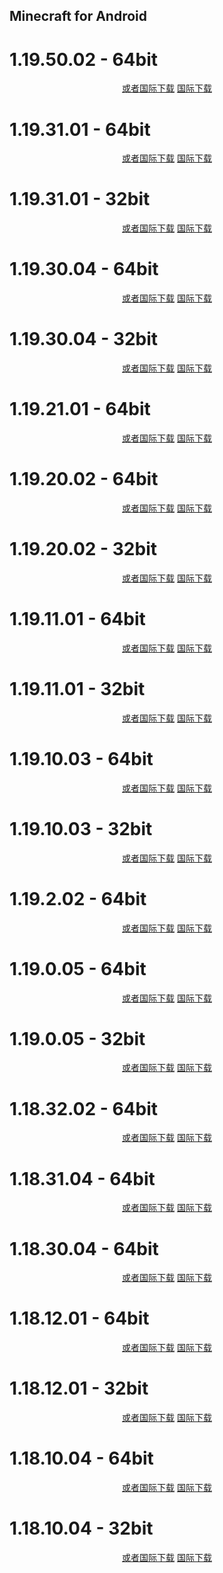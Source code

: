 ## Minecraft for Android

# 1.19.50.02 - 64bit

<p align="center">
    <!-- <a class="btn" rel="noopener noreferrer" href="https://download.fuibafuyu.net/d/123/Program/Android/Minecraft/Minecraft_1.19.50.02_arm64-v8a.apk">联通下载</a> -->
    <!-- <a class="btn" rel="noopener noreferrer" href="https://download.fuibafuyu.net/d/139/Program/Android/Minecraft/Minecraft_1.19.50.02_arm64-v8a.apk">移动下载</a> -->
    <a class="btn" rel="noopener noreferrer" href="https://download.fuibafuyu.net/d/Ali/Program/Android/Minecraft/Minecraft_1.19.50.02_arm64-v8a.apk">或者国际下载</a>
    <a class="btn" rel="noopener noreferrer" href="https://download.fuibafuyu.net/d/OD/Program/Android/Minecraft/Minecraft_1.19.50.02_arm64-v8a.apk">国际下载</a>
</p>

# 1.19.31.01 - 64bit

<p align="center">
    <!-- <a class="btn" rel="noopener noreferrer" href="https://download.fuibafuyu.net/d/123/Program/Android/Minecraft/Minecraft_1.19.31.01_arm64-v8a.apk">联通下载</a> -->
    <!-- <a class="btn" rel="noopener noreferrer" href="https://download.fuibafuyu.net/d/139/Program/Android/Minecraft/Minecraft_1.19.31.01_arm64-v8a.apk">移动下载</a> -->
    <a class="btn" rel="noopener noreferrer" href="https://download.fuibafuyu.net/d/Ali/Program/Android/Minecraft/Minecraft_1.19.31.01_arm64-v8a.apk">或者国际下载</a>
    <a class="btn" rel="noopener noreferrer" href="https://download.fuibafuyu.net/d/OD/Program/Android/Minecraft/Minecraft_1.19.31.01_arm64-v8a.apk">国际下载</a>
</p>

# 1.19.31.01 - 32bit

<p align="center">
    <!-- <a class="btn" rel="noopener noreferrer" href="https://download.fuibafuyu.net/d/123/Program/Android/Minecraft/Minecraft_1.19.31.01_armeabi-v7a.apk">联通下载</a> -->
    <!-- <a class="btn" rel="noopener noreferrer" href="https://download.fuibafuyu.net/d/139/Program/Android/Minecraft/Minecraft_1.19.31.01_armeabi-v7a.apk">移动下载</a> -->
    <a class="btn" rel="noopener noreferrer" href="https://download.fuibafuyu.net/d/Ali/Program/Android/Minecraft/Minecraft_1.19.31.01_armeabi-v7a.apk">或者国际下载</a>
    <a class="btn" rel="noopener noreferrer" href="https://download.fuibafuyu.net/d/OD/Program/Android/Minecraft/Minecraft_1.19.31.01_armeabi-v7a.apk">国际下载</a>
</p>

# 1.19.30.04 - 64bit

<p align="center">
    <!-- <a class="btn" rel="noopener noreferrer" href="https://download.fuibafuyu.net/d/123/Program/Android/Minecraft/Minecraft_1.19.30.04_arm64-v8a.apk">联通下载</a> -->
    <!-- <a class="btn" rel="noopener noreferrer" href="https://download.fuibafuyu.net/d/139/Program/Android/Minecraft/Minecraft_1.19.30.04_arm64-v8a.apk">移动下载</a> -->
    <a class="btn" rel="noopener noreferrer" href="https://download.fuibafuyu.net/d/Ali/Program/Android/Minecraft/Minecraft_1.19.30.04_arm64-v8a.apk">或者国际下载</a>
    <a class="btn" rel="noopener noreferrer" href="https://download.fuibafuyu.net/d/OD/Program/Android/Minecraft/Minecraft_1.19.30.04_arm64-v8a.apk">国际下载</a>
</p>

# 1.19.30.04 - 32bit

<p align="center">
    <!-- <a class="btn" rel="noopener noreferrer" href="https://download.fuibafuyu.net/d/123/Program/Android/Minecraft/Minecraft_1.19.30.04_armeabi-v7a.apk">联通下载</a> -->
    <!-- <a class="btn" rel="noopener noreferrer" href="https://download.fuibafuyu.net/d/139/Program/Android/Minecraft/Minecraft_1.19.30.04_armeabi-v7a.apk">移动下载</a> -->
    <a class="btn" rel="noopener noreferrer" href="https://download.fuibafuyu.net/d/Ali/Program/Android/Minecraft/Minecraft_1.19.30.04_armeabi-v7a.apk">或者国际下载</a>
    <a class="btn" rel="noopener noreferrer" href="https://download.fuibafuyu.net/d/OD/Program/Android/Minecraft/Minecraft_1.19.30.04_armeabi-v7a.apk">国际下载</a>
</p>

# 1.19.21.01 - 64bit

<p align="center">
    <!-- <a class="btn" rel="noopener noreferrer" href="https://download.fuibafuyu.net/d/123/Program/Android/Minecraft/Minecraft_1.19.21.01_arm64-v8a.apk">联通下载</a> -->
    <!-- <a class="btn" rel="noopener noreferrer" href="https://download.fuibafuyu.net/d/139/Program/Android/Minecraft/Minecraft_1.19.21.01_arm64-v8a.apk">移动下载</a> -->
    <a class="btn" rel="noopener noreferrer" href="https://download.fuibafuyu.net/d/Ali/Program/Android/Minecraft/Minecraft_1.19.21.01_arm64-v8a.apk">或者国际下载</a>
    <a class="btn" rel="noopener noreferrer" href="https://download.fuibafuyu.net/d/OD/Program/Android/Minecraft/Minecraft_1.19.21.01_arm64-v8a.apk">国际下载</a>
</p>

# 1.19.20.02 - 64bit

<p align="center">
    <!-- <a class="btn" rel="noopener noreferrer" href="https://download.fuibafuyu.net/d/123/Program/Android/Minecraft/Minecraft_1.19.20.02_arm64-v8a.apk">联通下载</a> -->
    <!-- <a class="btn" rel="noopener noreferrer" href="https://download.fuibafuyu.net/d/139/Program/Android/Minecraft/Minecraft_1.19.20.02_arm64-v8a.apk">移动下载</a> -->
    <a class="btn" rel="noopener noreferrer" href="https://download.fuibafuyu.net/d/Ali/Program/Android/Minecraft/Minecraft_1.19.20.02_arm64-v8a.apk">或者国际下载</a>
    <a class="btn" rel="noopener noreferrer" href="https://download.fuibafuyu.net/d/OD/Program/Android/Minecraft/Minecraft_1.19.20.02_arm64-v8a.apk">国际下载</a>
</p>

# 1.19.20.02 - 32bit

<p align="center">
    <!-- <a class="btn" rel="noopener noreferrer" href="https://download.fuibafuyu.net/d/123/Program/Android/Minecraft/Minecraft_1.19.20.02_armeabi-v7a.apk">联通下载</a> -->
    <!-- <a class="btn" rel="noopener noreferrer" href="https://download.fuibafuyu.net/d/139/Program/Android/Minecraft/Minecraft_1.19.20.02_armeabi-v7a.apk">移动下载</a> -->
    <a class="btn" rel="noopener noreferrer" href="https://download.fuibafuyu.net/d/Ali/Program/Android/Minecraft/Minecraft_1.19.20.02_armeabi-v7a.apk">或者国际下载</a>
    <a class="btn" rel="noopener noreferrer" href="https://download.fuibafuyu.net/d/OD/Program/Android/Minecraft/Minecraft_1.19.20.02_armeabi-v7a.apk">国际下载</a>
</p>

# 1.19.11.01 - 64bit

<p align="center">
    <!-- <a class="btn" rel="noopener noreferrer" href="https://download.fuibafuyu.net/d/123/Program/Android/Minecraft/Minecraft_1.19.11.01_arm64-v8a.apk">联通下载</a> -->
    <!-- <a class="btn" rel="noopener noreferrer" href="https://download.fuibafuyu.net/d/139/Program/Android/Minecraft/Minecraft_1.19.11.01_arm64-v8a.apk">移动下载</a> -->
    <a class="btn" rel="noopener noreferrer" href="https://download.fuibafuyu.net/d/Ali/Program/Android/Minecraft/Minecraft_1.19.11.01_arm64-v8a.apk">或者国际下载</a>
    <a class="btn" rel="noopener noreferrer" href="https://download.fuibafuyu.net/d/OD/Program/Android/Minecraft/Minecraft_1.19.11.01_arm64-v8a.apk">国际下载</a>
</p>

# 1.19.11.01 - 32bit

<p align="center">
    <!-- <a class="btn" rel="noopener noreferrer" href="https://download.fuibafuyu.net/d/123/Program/Android/Minecraft/Minecraft_1.19.11.01_armeabi-v7a.apk">联通下载</a> -->
    <!-- <a class="btn" rel="noopener noreferrer" href="https://download.fuibafuyu.net/d/139/Program/Android/Minecraft/Minecraft_1.19.11.01_armeabi-v7a.apk">移动下载</a> -->
    <a class="btn" rel="noopener noreferrer" href="https://download.fuibafuyu.net/d/Ali/Program/Android/Minecraft/Minecraft_1.19.11.01_armeabi-v7a.apk">或者国际下载</a>
    <a class="btn" rel="noopener noreferrer" href="https://download.fuibafuyu.net/d/OD/Program/Android/Minecraft/Minecraft_1.19.11.01_armeabi-v7a.apk">国际下载</a>
</p>

# 1.19.10.03 - 64bit

<p align="center">
    <!-- <a class="btn" rel="noopener noreferrer" href="https://download.fuibafuyu.net/d/123/Program/Android/Minecraft/Minecraft_1.19.10.03_arm64-v8a.apk">联通下载</a> -->
    <!-- <a class="btn" rel="noopener noreferrer" href="https://download.fuibafuyu.net/d/139/Program/Android/Minecraft/Minecraft_1.19.10.03_arm64-v8a.apk">移动下载</a> -->
    <a class="btn" rel="noopener noreferrer" href="https://download.fuibafuyu.net/d/Ali/Program/Android/Minecraft/Minecraft_1.19.10.03_arm64-v8a.apk">或者国际下载</a>
    <a class="btn" rel="noopener noreferrer" href="https://download.fuibafuyu.net/d/OD/Program/Android/Minecraft/Minecraft_1.19.10.03_arm64-v8a.apk">国际下载</a>
</p>

# 1.19.10.03 - 32bit

<p align="center">
    <!-- <a class="btn" rel="noopener noreferrer" href="https://download.fuibafuyu.net/d/123/Program/Android/Minecraft/Minecraft_1.19.10.03_armeabi-v7a.apk">联通下载</a> -->
    <!-- <a class="btn" rel="noopener noreferrer" href="https://download.fuibafuyu.net/d/139/Program/Android/Minecraft/Minecraft_1.19.10.03_armeabi-v7a.apk">移动下载</a> -->
    <a class="btn" rel="noopener noreferrer" href="https://download.fuibafuyu.net/d/Ali/Program/Android/Minecraft/Minecraft_1.19.10.03_armeabi-v7a.apk">或者国际下载</a>
    <a class="btn" rel="noopener noreferrer" href="https://download.fuibafuyu.net/d/OD/Program/Android/Minecraft/Minecraft_1.19.10.03_armeabi-v7a.apk">国际下载</a>
</p>

# 1.19.2.02 - 64bit

<p align="center">
    <!-- <a class="btn" rel="noopener noreferrer" href="https://download.fuibafuyu.net/d/123/Program/Android/Minecraft/Minecraft_1.19.2.02_arm64-v8a.apk">联通下载</a> -->
    <!-- <a class="btn" rel="noopener noreferrer" href="https://download.fuibafuyu.net/d/139/Program/Android/Minecraft/Minecraft_1.19.2.02_arm64-v8a.apk">移动下载</a> -->
    <a class="btn" rel="noopener noreferrer" href="https://download.fuibafuyu.net/d/Ali/Program/Android/Minecraft/Minecraft_1.19.2.02_arm64-v8a.apk">或者国际下载</a>
    <a class="btn" rel="noopener noreferrer" href="https://download.fuibafuyu.net/d/OD/Program/Android/Minecraft/Minecraft_1.19.2.02_arm64-v8a.apk">国际下载</a>
</p>

# 1.19.0.05 - 64bit

<p align="center">
    <!-- <a class="btn" rel="noopener noreferrer" href="https://download.fuibafuyu.net/d/123/Program/Android/Minecraft/Minecraft_1.19.0.05_arm64-v8a.apk">联通下载</a> -->
    <!-- <a class="btn" rel="noopener noreferrer" href="https://download.fuibafuyu.net/d/139/Program/Android/Minecraft/Minecraft_1.19.0.05_arm64-v8a.apk">移动下载</a> -->
    <a class="btn" rel="noopener noreferrer" href="https://download.fuibafuyu.net/d/Ali/Program/Android/Minecraft/Minecraft_1.19.0.05_arm64-v8a.apk">或者国际下载</a>
    <a class="btn" rel="noopener noreferrer" href="https://download.fuibafuyu.net/d/OD/Program/Android/Minecraft/Minecraft_1.19.0.05_arm64-v8a.apk">国际下载</a>
</p>

# 1.19.0.05 - 32bit

<p align="center">
    <!-- <a class="btn" rel="noopener noreferrer" href="https://download.fuibafuyu.net/d/123/Program/Android/Minecraft/Minecraft_1.19.0.05_armeabi-v7a.apk">联通下载</a> -->
    <!-- <a class="btn" rel="noopener noreferrer" href="https://download.fuibafuyu.net/d/139/Program/Android/Minecraft/Minecraft_1.19.0.05_armeabi-v7a.apk">移动下载</a> -->
    <a class="btn" rel="noopener noreferrer" href="https://download.fuibafuyu.net/d/Ali/Program/Android/Minecraft/Minecraft_1.19.0.05_armeabi-v7a.apk">或者国际下载</a>
    <a class="btn" rel="noopener noreferrer" href="https://download.fuibafuyu.net/d/OD/Program/Android/Minecraft/Minecraft_1.19.0.05_armeabi-v7a.apk">国际下载</a>
</p>

# 1.18.32.02 - 64bit

<p align="center">
    <!-- <a class="btn" rel="noopener noreferrer" href="https://download.fuibafuyu.net/d/123/Program/Android/Minecraft/Minecraft_1.18.32.02_arm64-v8a.apk">联通下载</a> -->
    <!-- <a class="btn" rel="noopener noreferrer" href="https://download.fuibafuyu.net/d/139/Program/Android/Minecraft/Minecraft_1.18.32.02_arm64-v8a.apk">移动下载</a> -->
    <a class="btn" rel="noopener noreferrer" href="https://download.fuibafuyu.net/d/Ali/Program/Android/Minecraft/Minecraft_1.18.32.02_arm64-v8a.apk">或者国际下载</a>
    <a class="btn" rel="noopener noreferrer" href="https://download.fuibafuyu.net/d/OD/Program/Android/Minecraft/Minecraft_1.18.32.02_arm64-v8a.apk">国际下载</a>
</p>

# 1.18.31.04 - 64bit

<p align="center">
    <!-- <a class="btn" rel="noopener noreferrer" href="https://download.fuibafuyu.net/d/123/Program/Android/Minecraft/Minecraft_1.18.31.04_arm64-v8a.apk">联通下载</a> -->
    <!-- <a class="btn" rel="noopener noreferrer" href="https://download.fuibafuyu.net/d/139/Program/Android/Minecraft/Minecraft_1.18.31.04_arm64-v8a.apk">移动下载</a> -->
    <a class="btn" rel="noopener noreferrer" href="https://download.fuibafuyu.net/d/Ali/Program/Android/Minecraft/Minecraft_1.18.31.04_arm64-v8a.apk">或者国际下载</a>
    <a class="btn" rel="noopener noreferrer" href="https://download.fuibafuyu.net/d/OD/Program/Android/Minecraft/Minecraft_1.18.31.04_arm64-v8a.apk">国际下载</a>
</p>

# 1.18.30.04 - 64bit

<p align="center">
    <!-- <a class="btn" rel="noopener noreferrer" href="https://download.fuibafuyu.net/d/123/Program/Android/Minecraft/Minecraft_1.18.30.04_arm64-v8a.apk">联通下载</a> -->
    <!-- <a class="btn" rel="noopener noreferrer" href="https://download.fuibafuyu.net/d/139/Program/Android/Minecraft/Minecraft_1.18.30.04_arm64-v8a.apk">移动下载</a> -->
    <a class="btn" rel="noopener noreferrer" href="https://download.fuibafuyu.net/d/Ali/Program/Android/Minecraft/Minecraft_1.18.30.04_arm64-v8a.apk">或者国际下载</a>
    <a class="btn" rel="noopener noreferrer" href="https://download.fuibafuyu.net/d/OD/Program/Android/Minecraft/Minecraft_1.18.30.04_arm64-v8a.apk">国际下载</a>
</p>

# 1.18.12.01 - 64bit

<p align="center">
    <!-- <a class="btn" rel="noopener noreferrer" href="https://download.fuibafuyu.net/d/123/Program/Android/Minecraft/Minecraft_1.18.12.01_arm64-v8a.apk">联通下载</a> -->
    <!-- <a class="btn" rel="noopener noreferrer" href="https://download.fuibafuyu.net/d/139/Program/Android/Minecraft/Minecraft_1.18.12.01_arm64-v8a.apk">移动下载</a> -->
    <a class="btn" rel="noopener noreferrer" href="https://download.fuibafuyu.net/d/Ali/Program/Android/Minecraft/Minecraft_1.18.12.01_arm64-v8a.apk">或者国际下载</a>
    <a class="btn" rel="noopener noreferrer" href="https://download.fuibafuyu.net/d/OD/Program/Android/Minecraft/Minecraft_1.18.12.01_arm64-v8a.apk">国际下载</a>
</p>

# 1.18.12.01 - 32bit

<p align="center">
    <!-- <a class="btn" rel="noopener noreferrer" href="https://download.fuibafuyu.net/d/123/Program/Android/Minecraft/Minecraft_1.18.12.01_armeabi-v7a.apk">联通下载</a> -->
    <!-- <a class="btn" rel="noopener noreferrer" href="https://download.fuibafuyu.net/d/139/Program/Android/Minecraft/Minecraft_1.18.12.01_armeabi-v7a.apk">移动下载</a> -->
    <a class="btn" rel="noopener noreferrer" href="https://download.fuibafuyu.net/d/Ali/Program/Android/Minecraft/Minecraft_1.18.12.01_armeabi-v7a.apk">或者国际下载</a>
    <a class="btn" rel="noopener noreferrer" href="https://download.fuibafuyu.net/d/OD/Program/Android/Minecraft/Minecraft_1.18.12.01_armeabi-v7a.apk">国际下载</a>
</p>

# 1.18.10.04 - 64bit

<p align="center">
    <!-- <a class="btn" rel="noopener noreferrer" href="https://download.fuibafuyu.net/d/123/Program/Android/Minecraft/Minecraft_1.18.10.04_arm64-v8a.apk">联通下载</a> -->
    <!-- <a class="btn" rel="noopener noreferrer" href="https://download.fuibafuyu.net/d/139/Program/Android/Minecraft/Minecraft_1.18.10.04_arm64-v8a.apk">移动下载</a> -->
    <a class="btn" rel="noopener noreferrer" href="https://download.fuibafuyu.net/d/Ali/Program/Android/Minecraft/Minecraft_1.18.10.04_arm64-v8a.apk">或者国际下载</a>
    <a class="btn" rel="noopener noreferrer" href="https://download.fuibafuyu.net/d/OD/Program/Android/Minecraft/Minecraft_1.18.10.04_arm64-v8a.apk">国际下载</a>
</p>

# 1.18.10.04 - 32bit

<p align="center">
    <!-- <a class="btn" rel="noopener noreferrer" href="https://download.fuibafuyu.net/d/123/Program/Android/Minecraft/Minecraft_1.18.10.04_armeabi-v7a.apk">联通下载</a> -->
    <!-- <a class="btn" rel="noopener noreferrer" href="https://download.fuibafuyu.net/d/139/Program/Android/Minecraft/Minecraft_1.18.10.04_armeabi-v7a.apk">移动下载</a> -->
    <a class="btn" rel="noopener noreferrer" href="https://download.fuibafuyu.net/d/Ali/Program/Android/Minecraft/Minecraft_1.18.10.04_armeabi-v7a.apk">或者国际下载</a>
    <a class="btn" rel="noopener noreferrer" href="https://download.fuibafuyu.net/d/OD/Program/Android/Minecraft/Minecraft_1.18.10.04_armeabi-v7a.apk">国际下载</a>
</p>

